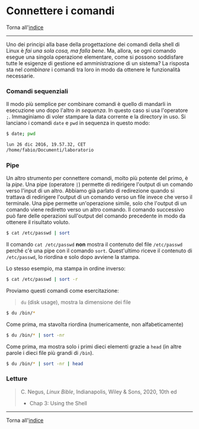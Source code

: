 # Connettere i comandi

Torna all'[indice](../toc.md)

---

Uno dei principi alla base della progettazione dei comandi della shell di Linux è _fai una sola cosa, ma falla bene_. Ma, allora, se ogni comando esegue una singola operazione elementare, come si possono soddisfare tutte le esigenze di gestione ed amministrazione di un sistema? La risposta sta nel _combinare_ i comandi tra loro in modo da ottenere le funzionalità necessarie.

### Comandi sequenziali

Il modo più semplice per combinare comandi è quello di mandarli in esecuzione uno dopo l'altro _in sequenza_. In questo caso si usa l'operatore `;`. Immaginiamo di voler stampare la data corrente e la directory in uso. Si lanciano i comandi `date` e `pwd` in sequenza in questo modo:

```bash
$ date; pwd

lun 26 dic 2016, 19.57.32, CET
/home/fabio/Documenti/laboratorio
```

### Pipe

Un altro strumento per connettere comandi, molto più potente del primo, è la _pipe_. Una pipe (operatore `|`) permette di redirigere l'output di un comando verso l'input di un altro. Abbiamo già parlato di redirezione quando si trattava di redirigere l'output di un comando verso un file invece che verso il terminale. Una pipe permette un'operazione simile, solo che l'output di un comando viene rediretto verso un altro comando. Il comando successivo può fare delle operazioni sull'output del comando precedente in modo da ottenere il risultato voluto.

```bash
$ cat /etc/passwd | sort
```

Il comando `cat /etc/passwd` **non** mostra il contenuto del file `/etc/passwd` perché c'è una pipe con il comando `sort`. Quest'ultimo riceve il contenuto di `/etc/passwd`, lo riordina e solo dopo avviene la stampa.

Lo stesso esempio, ma stampa in ordine inverso:

```bash
$ cat /etc/passwd | sort -r
```

Proviamo questi comandi come esercitazione:

> `du` (disk usage), mostra la dimensione dei file

```bash
$ du /bin/*
```

Come prima, ma stavolta riordina (numericamente, non alfabeticamente)

```bash
$ du /bin/* | sort -nr
```

Come prima, ma mostra solo i primi dieci elementi grazie a `head` (in altre parole i dieci file più grandi di `/bin`).

```bash
$ du /bin/* | sort -nr | head
```

### Letture

> C. Negus, _Linux Bible_, Indianapolis, Wiley &amp; Sons, 2020, 10th ed
>
> - Chap 3: Using the Shell

---

Torna all'[indice](../toc.md)
